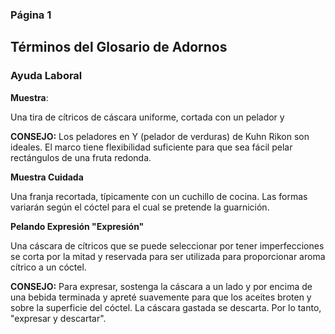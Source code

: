 ### Página 1
## Términos del Glosario de Adornos
### Ayuda Laboral

**Muestra**:

Una tira de cítricos de cáscara uniforme, cortada con un pelador y

**CONSEJO:** Los peladores en Y (pelador de verduras) de Kuhn Rikon son ideales. El marco tiene flexibilidad suficiente para que sea fácil pelar rectángulos de una fruta redonda.

**Muestra Cuidada**

Una franja recortada, típicamente con un cuchillo de cocina. Las formas variarán según el cóctel para el cual se pretende la guarnición.

**Pelando Expresión "Expresión"**

Una cáscara de cítricos que se puede seleccionar por tener imperfecciones se corta por la mitad y reservada para ser utilizada para proporcionar aroma cítrico a un cóctel.

**CONSEJO:** Para expresar, sostenga la cáscara a un lado y por encima de una bebida terminada y apreté suavemente para que los aceites broten y sobre la superficie del cóctel. La cáscara gastada se descarta. Por lo tanto, "expresar y descartar".